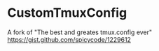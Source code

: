 # CustomTmuxConfig
A fork of "The best and greates tmux.config ever" https://gist.github.com/spicycode/1229612

